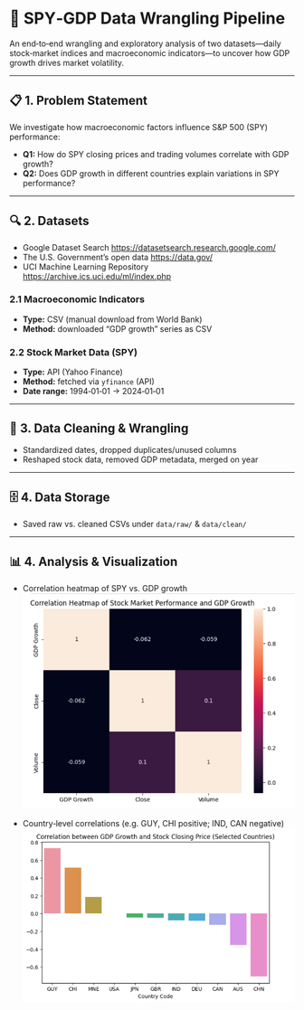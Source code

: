 # 🚀 SPY‑GDP Data Wrangling Pipeline

An end‑to‑end wrangling and exploratory analysis of two datasets—daily stock‑market indices and macroeconomic indicators—to uncover how GDP growth drives market volatility.

---

## 📋 1. Problem Statement

We investigate how macroeconomic factors influence S&P 500 (SPY) performance:

- **Q1:** How do SPY closing prices and trading volumes correlate with GDP growth?  
- **Q2:** Does GDP growth in different countries explain variations in SPY performance?

---

##  🔍 2. Datasets

- Google Dataset Search https://datasetsearch.research.google.com/
- The U.S. Government’s open data https://data.gov/
- UCI Machine Learning Repository https://archive.ics.uci.edu/ml/index.php

### 2.1 Macroeconomic Indicators  
- **Type:** CSV (manual download from World Bank)  
- **Method:** downloaded “GDP growth” series as CSV  

### 2.2 Stock Market Data (SPY)  
- **Type:** API (Yahoo Finance)  
- **Method:** fetched via `yfinance` (API)  
- **Date range:** 1994‑01‑01 → 2024‑01‑01
   
---

##  🧹 3. Data Cleaning & Wrangling 
   - Standardized dates, dropped duplicates/unused columns  
   - Reshaped stock data, removed GDP metadata, merged on year
     
---

## 🗄️ 4. Data Storage   
   - Saved raw vs. cleaned CSVs under `data/raw/` & `data/clean/`
     
---

## 📊 4. Analysis & Visualization
   - Correlation heatmap of SPY vs. GDP growth
     ![Correlation Heatmap](Images/corr_heatmap.png)  

   - Country‑level correlations (e.g. GUY, CHI positive; IND, CAN negative)
      ![Correlation Heatmap](Images/coun_heatmap.png)  



